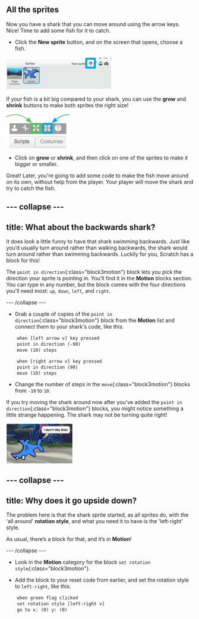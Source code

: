 ## All the sprites

Now you have a shark that you can move around using the arrow keys. Nice! Time to add some fish for it to catch.

+ Click the **New sprite** button, and on the screen that opens, choose a fish.

![The New sprite button](images/spritesNewFromLibrary.png)

If your fish is a bit big compared to your shark, you can use the **grow** and **shrink** buttons to make both sprites the right size!

![Grow and shrink buttons](images/sprites2.png)

+ Click on **grow** or **shrink**, and then click on one of the sprites to make it bigger or smaller.

Great! Later, you're going to add some code to make the fish move around on its own, without help from the player. Your player will move the shark and try to catch the fish.

--- collapse ---
---
title: What about the backwards shark?
---

It does look a little funny to have that shark swimming backwards. Just like you’d usually turn around rather than walking backwards, the shark would turn around rather than swimming backwards. Luckily for you, Scratch has a block for this!

The `point in direction`{:class="block3motion"} block lets you pick the direction your sprite is pointing in. You’ll find it in the **Motion** blocks section. You can type in any number, but the block comes with the four directions you'll need most: `up`, `down`, `left`, and `right`.

--- /collapse ---

+ Grab a couple of copies of the `point in direction`{:class="block3motion"} block from the **Motion** list and connect them to your shark's code, like this: 

```blocks3
    when [left arrow v] key pressed
    point in direction (-90)
    move (10) steps
```

```blocks3
    when [right arrow v] key pressed
    point in direction (90)
    move (10) steps
```

+ Change the number of steps in the `move`{:class="block3motion"} blocks from `-10` to `10`.

If you try moving the shark around now after you've added the `point in direction`{:class="block3motion"} blocks, you might notice something a little strange happening. The shark may not be turning quite right! 

![Upside down shark](images/spritesUpsideDown.png)

--- collapse ---
---
title: Why does it go upside down?
---

The problem here is that the shark sprite started, as all sprites do, with the 'all around' **rotation style**, and what you need it to have is the 'left-right' style.

As usual, there’s a block for that, and it’s in **Motion**! 

--- /collapse ---

+ Look in the **Motion** category for the block `set rotation style`{:class="block3motion"}.

+ Add the block to your reset code from earlier, and set the rotation style to `left-right`, like this: 

```blocks3
    when green flag clicked
    set rotation style [left-right v]
    go to x: (0) y: (0)
```
